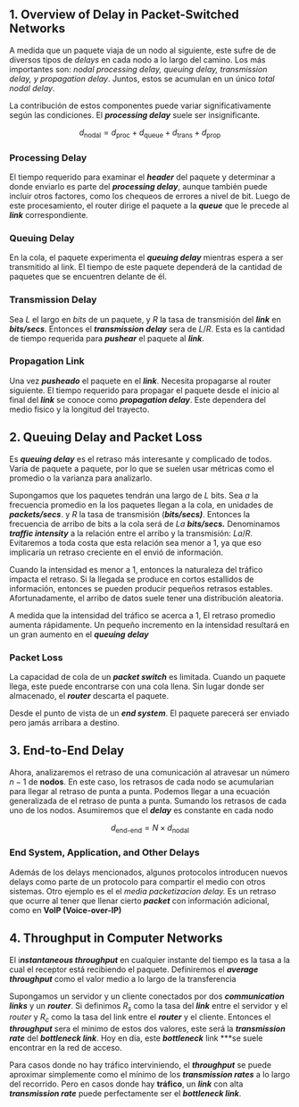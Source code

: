 ## 1. Overview of Delay in Packet-Switched Networks

A medida que un paquete viaja de un nodo al siguiente, este sufre de de diversos tipos de *delays* en cada nodo a lo largo del camino. Los más importantes son: *nodal processing delay, queuing delay, transmission delay, y propagation delay*. Juntos, estos se acumulan en un único *total nodal delay*.

La contribución de estos componentes puede variar significativamente según las condiciones. El ***processing delay*** suele ser insignificante.

$$
d_{\text{nodal}} = d_{\text{proc}} + d_{\text{queue}} + d_{\text{trans}} + d_{\text{prop}}
$$

### Processing Delay

El tiempo requerido para examinar el ***header*** del paquete y determinar a donde enviarlo es parte del ***processing delay***, aunque también puede incluir otros factores, como los chequeos de errores a nivel de bit. Luego de este procesamiento, el router dirige el paquete a la ***queue*** que le precede al ***link*** correspondiente.

### Queuing Delay

En la cola, el paquete experimenta el ***queuing delay*** mientras espera a ser transmitido al link. El tiempo de este paquete dependerá de la cantidad de paquetes que se encuentren delante de él.

### Transmission Delay

Sea $L$ el largo en *bits* de un paquete, y $R$ la tasa de transmisión del ***link*** en ***bits/secs***. Entonces el ***transmission delay*** sera de $L/R$. Esta es la cantidad de tiempo requerida para ***pushear*** el paquete al ***link***.

### Propagation Link

Una vez ***pusheado*** el paquete en el ***link***. Necesita propagarse al router siguiente. El tiempo requerido para propagar el paquete desde el inicio al final del ***link*** se conoce como ***propagation delay***. Este dependera del medio fisico y la longitud del trayecto.

## 2. Queuing Delay and Packet Loss

Es ***queuing delay*** es el retraso más interesante y complicado de todos. Varía de paquete a paquete, por lo que se suelen usar métricas como el promedio o la varianza para analizarlo.

Supongamos que los paquetes tendrán una largo de $L$ bits. Sea $a$ la frecuencia promedio en la los paquetes llegan a la cola, en unidades de ***packets/secs***. y $R$ la tasa de transmisión (***bits/secs)***. Entonces la frecuencia de arribo de bits a la cola será de $La$ ***bits/secs.*** Denominamos ***traffic intensity*** a la relación entre el arribo y la transmisión: $La/R$. Evitaremos a toda costa que esta relación sea menor a 1, ya que eso implicaría un retraso creciente en el envió de información.

Cuando la intensidad es menor a 1, entonces la naturaleza del tráfico impacta el retraso. Si la llegada se produce en cortos estallidos de información, entonces se pueden producir pequeños retrasos estables. Afortunadamente, el arribo de datos suele tener una distribución aleatoria.

A medida que la intensidad del tráfico se acerca a 1, El retraso promedio aumenta rápidamente. Un pequeño incremento en la intensidad resultará en un gran aumento en el ***queuing*** ***delay***

### Packet Loss

La capacidad de cola de un ***packet switch*** es limitada. Cuando un paquete llega, este puede encontrarse con una cola llena. Sin lugar donde ser almacenado, el ***router*** descarta el paquete.

Desde el punto de vista de un ***end system***. El paquete parecerá ser enviado pero jamás arribara a destino.

## 3. End-to-End Delay

Ahora, analizaremos el retraso de una comunicación al atravesar un número $n{-}1$ de **nodos**. En este caso, los retrasos de cada nodo se acumularian para llegar al retraso de punta a punta. Podemos llegar a una ecuación generalizada de el retraso de punta a punta. Sumando los retrasos de cada uno de los nodos. Asumiremos que el ***delay*** es constante en cada nodo

$$
d_{\text{end-end}} = N\times d_{\text{nodal}}
$$

### End System, Application, and Other Delays

Además de los delays mencionados, algunos protocolos introducen nuevos delays como parte de un protocolo para compartir el medio con otros sistemas. Otro ejemplo es el el *media packetizacion delay.* Es un retraso que ocurre al tener que llenar cierto ***packet*** con información adicional, como en **VoIP (Voice-over-IP)**

## 4. Throughput in Computer Networks

El i***nstantaneous throughput*** en cualquier instante del tiempo es la tasa a la cual el receptor está recibiendo el paquete. Definiremos el ***average throughput*** como el valor medio a lo largo de la transferencia

Supongamos un servidor y un cliente conectados por dos ***communication links*** y un ***router***. Si definimos $R_s$ como la tasa del ***link*** entre el servidor y el *router* y $R_c$ como la tasa del link entre el ***router*** y el cliente. Entonces el ***throughput*** sera el minimo de estos dos valores, este será la ***transmission rate*** del ***bottleneck link***. Hoy en día, este ***bottleneck*** link ***se suele encontrar en la red de acceso.

Para casos donde no hay tráfico interviniendo, el ***throughput*** se puede aproximar simplemente como el mínimo de los ***transmission rates*** a lo largo del recorrido. Pero en casos donde hay **tráfico**, un ***link*** con alta ***transmission rate*** puede perfectamente ser el ***bottleneck link***.

